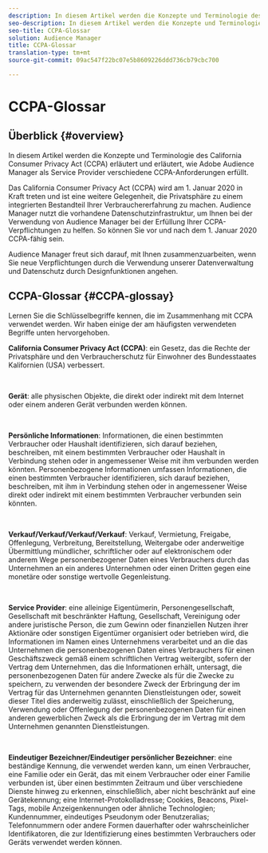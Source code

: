 ```yaml
---
description: In diesem Artikel werden die Konzepte und Terminologie des California Consumer Privacy Act (CCPA) erläutert und erläutert, wie Adobe Audience Manager verschiedene CCPA-Anforderungen erfüllt.
seo-description: In diesem Artikel werden die Konzepte und Terminologie des California Consumer Privacy Act (CCPA) erläutert und erläutert, wie Adobe Audience Manager verschiedene CCPA-Anforderungen erfüllt.
seo-title: CCPA-Glossar
solution: Audience Manager
title: CCPA-Glossar
translation-type: tm+mt
source-git-commit: 09ac547f22bc07e5b8609226ddd736cb79cbc700

---
```



# CCPA-Glossar

## Überblick {#overview}

In diesem Artikel werden die Konzepte und Terminologie des California Consumer Privacy Act (CCPA) erläutert und erläutert, wie Adobe Audience Manager als Service Provider verschiedene CCPA-Anforderungen erfüllt.

Das California Consumer Privacy Act (CCPA) wird am 1. Januar 2020 in Kraft treten und ist eine weitere Gelegenheit, die Privatsphäre zu einem integrierten Bestandteil Ihrer Verbrauchererfahrung zu machen. Audience Manager nutzt die vorhandene Datenschutzinfrastruktur, um Ihnen bei der Verwendung von Audience Manager bei der Erfüllung Ihrer CCPA-Verpflichtungen zu helfen. So können Sie vor und nach dem 1. Januar 2020 CCPA-fähig sein.

Audience Manager freut sich darauf, mit Ihnen zusammenzuarbeiten, wenn Sie neue Verpflichtungen durch die Verwendung unserer Datenverwaltung und Datenschutz durch Designfunktionen angehen.

## CCPA-Glossar {#CCPA-glossay}

Lernen Sie die Schlüsselbegriffe kennen, die im Zusammenhang mit CCPA verwendet werden. Wir haben einige der am häufigsten verwendeten Begriffe unten hervorgehoben.

**California Consumer Privacy Act (CCPA)**: ein Gesetz, das die Rechte der Privatsphäre und den Verbraucherschutz für Einwohner des Bundesstaates Kalifornien (USA) verbessert.

 

**Gerät**: alle physischen Objekte, die direkt oder indirekt mit dem Internet oder einem anderen Gerät verbunden werden können.

 

**Persönliche Informationen**: Informationen, die einen bestimmten Verbraucher oder Haushalt identifizieren, sich darauf beziehen, beschreiben, mit einem bestimmten Verbraucher oder Haushalt in Verbindung stehen oder in angemessener Weise mit ihm verbunden werden könnten. Personenbezogene Informationen umfassen Informationen, die einen bestimmten Verbraucher identifizieren, sich darauf beziehen, beschreiben, mit ihm in Verbindung stehen oder in angemessener Weise direkt oder indirekt mit einem bestimmten Verbraucher verbunden sein könnten.

 

**Verkauf/Verkauf/Verkauf/Verkauf**: Verkauf, Vermietung, Freigabe, Offenlegung, Verbreitung, Bereitstellung, Weitergabe oder anderweitige Übermittlung mündlicher, schriftlicher oder auf elektronischem oder anderem Wege personenbezogener Daten eines Verbrauchers durch das Unternehmen an ein anderes Unternehmen oder einen Dritten gegen eine monetäre oder sonstige wertvolle Gegenleistung.

 

**Service Provider**: eine alleinige Eigentümerin, Personengesellschaft, Gesellschaft mit beschränkter Haftung, Gesellschaft, Vereinigung oder andere juristische Person, die zum Gewinn oder finanziellen Nutzen ihrer Aktionäre oder sonstigen Eigentümer organisiert oder betrieben wird, die Informationen im Namen eines Unternehmens verarbeitet und an die das Unternehmen die personenbezogenen Daten eines Verbrauchers für einen Geschäftszweck gemäß einem schriftlichen Vertrag weitergibt, sofern der Vertrag dem Unternehmen, das die Informationen erhält, untersagt, die personenbezogenen Daten für andere Zwecke als für die Zwecke zu speichern, zu verwenden der besondere Zweck der Erbringung der im Vertrag für das Unternehmen genannten Dienstleistungen oder, soweit dieser Titel dies anderweitig zulässt, einschließlich der Speicherung, Verwendung oder Offenlegung der personenbezogenen Daten für einen anderen gewerblichen Zweck als die Erbringung der im Vertrag mit dem Unternehmen genannten Dienstleistungen.

 

**Eindeutiger Bezeichner/Eindeutiger persönlicher Bezeichner**: eine beständige Kennung, die verwendet werden kann, um einen Verbraucher, eine Familie oder ein Gerät, das mit einem Verbraucher oder einer Familie verbunden ist, über einen bestimmten Zeitraum und über verschiedene Dienste hinweg zu erkennen, einschließlich, aber nicht beschränkt auf eine Gerätekennung; eine Internet-Protokolladresse; Cookies, Beacons, Pixel-Tags, mobile Anzeigenkennungen oder ähnliche Technologien; Kundennummer, eindeutiges Pseudonym oder Benutzeralias; Telefonnummern oder andere Formen dauerhafter oder wahrscheinlicher Identifikatoren, die zur Identifizierung eines bestimmten Verbrauchers oder Geräts verwendet werden können.
